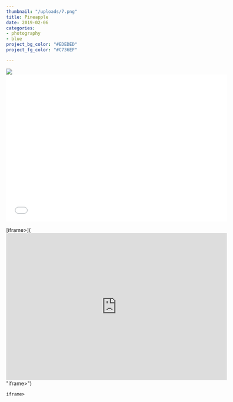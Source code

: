 ```yaml
---
thumbnail: "/uploads/7.png"
title: Pineapple
date: 2019-02-06
categories:
- photography
- blue
project_bg_color: "#EDEDED"
project_fg_color: "#C736EF"

---
```

![](/uploads/7.png)<iframe width="600" height="400" allowfullscreen style="border-style:none;" src="![](https://cdn.pannellum.org/2.5/pannellum.htm#panorama=https%3A//testtt.com/test.png&autoLoad=true)"></iframe>

[iframe>](<iframe width="600" height="400" allowfullscreen style="border-style:none;" src="https://cdn.pannellum.org/2.5/pannellum.htm#panorama=https%3A//testtt.com/test.png&autoLoad=true"></iframe> "iframe>")

    iframe>